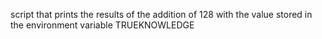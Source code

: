 script that prints the results of the addition of 128 with the value stored in the environment variable TRUEKNOWLEDGE

